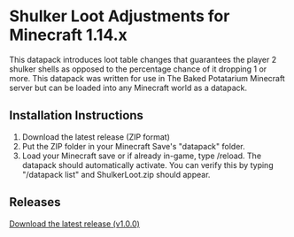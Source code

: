 # Shulker Loot Adjustments for Minecraft 1.14.x
 This datapack introduces loot table changes that guarantees the player 2 shulker shells as opposed to the percentage chance of it dropping 1 or more.
 This datapack was written for use in The Baked Potatarium Minecraft server but can be loaded into any Minecraft world as a datapack.

## Installation Instructions
1. Download the latest release (ZIP format)
2. Put the ZIP folder in your Minecraft Save's "datapack" folder.
3. Load your Minecraft save or if already in-game, type /reload.
The datapack should automatically activate. You can verify this by typing "/datapack list" and ShulkerLoot.zip should appear.

## Releases
[Download the latest release (v1.0.0)](https://github.com/RyanWalpoleEnterprises/Shulker-Loot-Adjustments-Datapack/raw/master/releases/ShulkerLoot.zip)